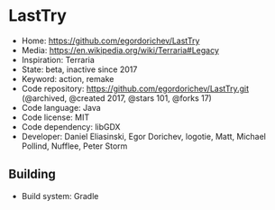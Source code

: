 # LastTry

- Home: https://github.com/egordorichev/LastTry
- Media: https://en.wikipedia.org/wiki/Terraria#Legacy
- Inspiration: Terraria
- State: beta, inactive since 2017
- Keyword: action, remake
- Code repository: https://github.com/egordorichev/LastTry.git (@archived, @created 2017, @stars 101, @forks 17)
- Code language: Java
- Code license: MIT
- Code dependency: libGDX
- Developer: Daniel Eliasinski, Egor Dorichev, logotie, Matt, Michael Pollind, Nufflee, Peter Storm

## Building

- Build system: Gradle
